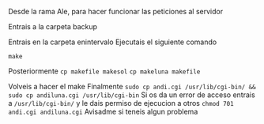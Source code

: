 Desde la rama Ale, para hacer funcionar las peticiones al servidor

Entrais a la carpeta backup

Entrais en la carpeta enintervalo
Ejecutais el siguiente comando

`make`

Posteriormente
`cp makefile makesol`
`cp makeluna makefile`

Volveis a hacer el make
Finalmente `sudo cp andi.cgi /usr/lib/cgi-bin/ && sudo cp andiluna.cgi /usr/lib/cgi-bin`
Si os da un error de acceso entrais a `/usr/lib/cgi-bin/` y le dais permiso de ejecucion a otros `chmod 701 andi.cgi andiluna.cgi`
Avisadme si teneis algun problema